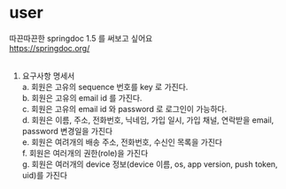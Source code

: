 # user
따끈따끈한 springdoc 1.5 를 써보고 싶어요<br/>
https://springdoc.org/<br/>
<br/>
1. 요구사항 명세서<br/>
  a. 회원은 고유의 sequence 번호를 key 로 가진다.<br/>
  b. 회원은 고유의 email id 를 가진다.<br/>
  c. 회원은 고유의 email id 와 password 로 로그인이 가능하다.<br/>
  d. 회원은 이름, 주소, 전화번호, 닉네임, 가입 일시, 가입 채널, 연락받을 email, password 변경일을 가진다<br/>
  e. 회원은 여려개의 배송 주소, 전화번호, 수신인 목록을 가진다<br/>
  f. 회원은 여러개의 권한(role)을 가진다<br/>
  g. 회원은 여러개의 device 정보(device 이름, os, app version, push token, uid)를 가진다<br/>
